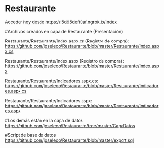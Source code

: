 # Restaurante
Acceder hoy desde https://f5d95deff0af.ngrok.io/index

#Archivos creados en capa de Restaurante (Presentación)

Restaurante/Restaurante/Index.aspx.cs (Registro de compra):
https://github.com/joseleoo/Restaurante/blob/master/Restaurante/Index.aspx.cs

Restaurante/Restaurante/Index.aspx (Registro de compra) :
https://github.com/joseleoo/Restaurante/blob/master/Restaurante/Index.aspx

Restaurante/Restaurante/Indicadores.aspx.cs:
https://github.com/joseleoo/Restaurante/blob/master/Restaurante/Indicadores.aspx.cs

Restaurante/Restaurante/Indicadores.aspx:
https://github.com/joseleoo/Restaurante/blob/master/Restaurante/Indicadores.aspx

#Los demás están en la capa de datos 
https://github.com/joseleoo/Restaurante/tree/master/CapaDatos

#Script de base de datos
https://github.com/joseleoo/Restaurante/blob/master/export.sql
